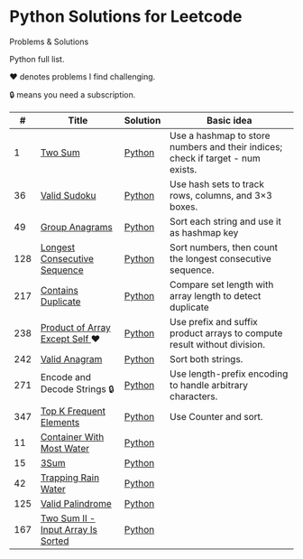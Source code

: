 # Python Solutions for Leetcode

Problems & Solutions

Python full list. 

♥ denotes problems I find challenging.

🔒 means you need a subscription.

| #   | Title                                                                 | Solution                                                                                                                                         | Basic idea                                                               |
|-----|----------------------------------------------------------------------|-------------------------------------------------------------------------------------------------------------------------------------------------|--------------------------------------------------------------------------------------|
| 1   | [Two Sum](https://leetcode.com/problems/two-sum/)                     | [Python](https://github.com/TranDucThien-0509/LeetCode/blob/main/NeetCode/Array%20%26%20Hashing/1.%20Two%20Sum.py)                               | Use a hashmap to store numbers and their indices; check if target - num exists.                         |
| 36  | [Valid Sudoku](https://leetcode.com/problems/valid-sudoku/)           | [Python](https://github.com/TranDucThien-0509/LeetCode/blob/main/NeetCode/Array%20%26%20Hashing/36.%20Valid%20Sudoku.py)                         | Use hash sets to track rows, columns, and 3×3 boxes.                                 |
| 49  | [Group Anagrams](https://leetcode.com/problems/group-anagrams/)       | [Python](https://github.com/TranDucThien-0509/LeetCode/blob/main/NeetCode/Array%20%26%20Hashing/49.%20Group%20Anagrams.py)                       | Sort each string and use it as hashmap key                             |
| 128 | [Longest Consecutive Sequence](https://leetcode.com/problems/longest-consecutive-sequence/) | [Python](https://github.com/TranDucThien-0509/LeetCode/blob/main/NeetCode/Array%20%26%20Hashing/128.%20Longest%20Consecutive%20Sequence.py)       | Sort numbers, then count the longest consecutive sequence.                             |
| 217 | [Contains Duplicate](https://leetcode.com/problems/contains-duplicate/)| [Python](https://github.com/TranDucThien-0509/LeetCode/blob/main/NeetCode/Array%20%26%20Hashing/217.%20Contains%20Duplicate.py)                   | Compare set length with array length to detect duplicate                                               |
| 238 | [Product of Array Except Self ](https://leetcode.com/problems/product-of-array-except-self/) ♥ | [Python](https://github.com/TranDucThien-0509/LeetCode/blob/main/NeetCode/Array%20%26%20Hashing/238.%20Product%20of%20Array%20Except%20Self.py)  | Use prefix and suffix product arrays to compute result without division.                           |
| 242 | [Valid Anagram](https://leetcode.com/problems/valid-anagram/)         | [Python](https://github.com/TranDucThien-0509/LeetCode/blob/main/NeetCode/Array%20%26%20Hashing/242.%20Valid%20Anagram.py)                       | Sort both strings.                                               |
| 271 | Encode and Decode Strings 🔒                                          | [Python](https://github.com/TranDucThien-0509/LeetCode/blob/main/NeetCode/Array%20%26%20Hashing/271.%20Encode%20and%20Decode%20Strings.py)       | Use length-prefix encoding to handle arbitrary characters.                           |
| 347 | [Top K Frequent Elements](https://leetcode.com/problems/top-k-frequent-elements/) | [Python](https://github.com/TranDucThien-0509/LeetCode/blob/main/NeetCode/Array%20%26%20Hashing/347.%20Top%20K%20Frequent%20Elements.py)         | Use Counter and sort.                                        |
| 11  | [Container With Most Water](https://leetcode.com/problems/container-with-most-water/) | [Python](https://github.com/TranDucThien-0509/LeetCode/blob/main/NeetCode/Two%20Pointers/11.%20Container%20With%20Most%20Water.py) |                   |
| 15  | [3Sum](https://leetcode.com/problems/3sum/)                           | [Python](https://github.com/TranDucThien-0509/LeetCode/blob/main/NeetCode/Two%20Pointers/15.%203Sum.py)                 |       |
| 42  | [Trapping Rain Water](https://leetcode.com/problems/trapping-rain-water/) | [Python](https://github.com/TranDucThien-0509/LeetCode/blob/main/NeetCode/Two%20Pointers/42.%20Trapping%20Rain%20Water.py) |     |
| 125 | [Valid Palindrome](https://leetcode.com/problems/valid-palindrome/)   | [Python](https://github.com/TranDucThien-0509/LeetCode/blob/main/NeetCode/Two%20Pointers/125.%20Valid%20Palindrome.py)   |   |
| 167 | [Two Sum II - Input Array Is Sorted](https://leetcode.com/problems/two-sum-ii-input-array-is-sorted/) | [Python](https://github.com/TranDucThien-0509/LeetCode/blob/main/NeetCode/Two%20Pointers/167.%20Two%20Sum%20II%20-%20Input%20Array%20Is%20Sorted.py) |  
